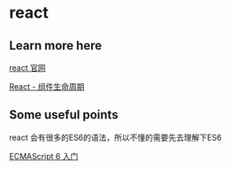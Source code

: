 # react

## Learn more here

[react 官网](https://reactjs.org/)

[React - 组件生命周期](https://fraserxu.me/2014/08/31/react-component-lifecycle/)

## Some useful points

react 会有很多的ES6的语法，所以不懂的需要先去理解下ES6

[ECMAScript 6 入门](http://es6.ruanyifeng.com/)
